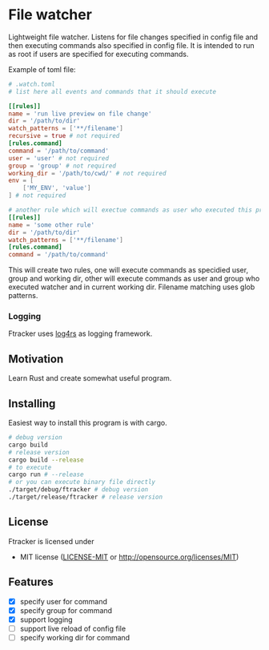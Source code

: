# File watcher

Lightweight file watcher.
Listens for file changes specified in config file and then executing commands also specified in config file.
It is intended to run as root if users are specified for executing commands.


Example of toml file:
```toml
# .watch.toml
# list here all events and commands that it should execute

[[rules]]
name = 'run live preview on file change'
dir = '/path/to/dir'
watch_patterns = ['**/filename']
recursive = true # not required
[rules.command]
command = '/path/to/command'
user = 'user' # not required
group = 'group' # not required
working_dir = '/path/to/cwd/' # not required
env = [
	['MY_ENV', 'value']
] # not required

# another rule which will exectue commands as user who executed this program
[[rules]]
name = 'some other rule'
dir = '/path/to/dir'
watch_patterns = ['**/filename']
[rules.command]
command = '/path/to/command'
```
This will create two rules, one will execute commands as specidied user, group and working dir, other will execute commands as user and group who executed watcher and in current working dir.
Filename matching uses glob patterns.
### Logging
Ftracker uses [log4rs](https://github.com/sfackler/log4rs) as logging framework.
## Motivation
Learn Rust and create somewhat useful program.

## Installing
Easiest way to install this program is with cargo.
```bash
# debug version
cargo build 
# release version
cargo build --release
# to execute
cargo run # --release
# or you can execute binary file directly
./target/debug/ftracker # debug version
./target/release/ftracker # release version
```

## License

Ftracker is licensed under 

 * MIT license ([LICENSE-MIT](LICENSE-MIT) or
   http://opensource.org/licenses/MIT)

## Features
   * [x] specify user for command
   * [x] specify group for command
   * [x] support logging
   * [ ] support live reload of config file
   * [ ] specify working dir for command
